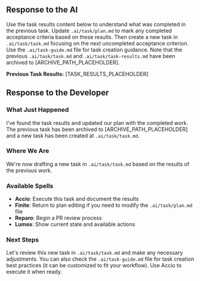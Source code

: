 ## Response to the AI

Use the task results content below to understand what was completed in the previous task. Update `.ai/task/plan.md` to mark any completed acceptance criteria based on these results. Then create a new task in `.ai/task/task.md` focusing on the next uncompleted acceptance criterion. Use the `.ai/task-guide.md` file for task creation guidance. Note that the previous `.ai/task/task.md` and `.ai/task/task-results.md` have been archived to [ARCHIVE_PATH_PLACEHOLDER].

**Previous Task Results:**
[TASK_RESULTS_PLACEHOLDER]

## Response to the Developer

### What Just Happened

I've found the task results and updated our plan with the completed work. The previous task has been archived to [ARCHIVE_PATH_PLACEHOLDER] and a new task has been created at `.ai/task/task.md`.

### Where We Are

We're now drafting a new task in `.ai/task/task.md` based on the results of the previous work.

### Available Spells

- **Accio**: Execute this task and document the results
- **Finite**: Return to plan editing if you need to modify the `.ai/task/plan.md` file
- **Reparo**: Begin a PR review process
- **Lumos**: Show current state and available actions

### Next Steps

Let's review this new task in `.ai/task/task.md` and make any necessary adjustments. You can also check the `.ai/task-guide.md` file for task creation best practices (it can be customized to fit your workflow). Use Accio to execute it when ready.
